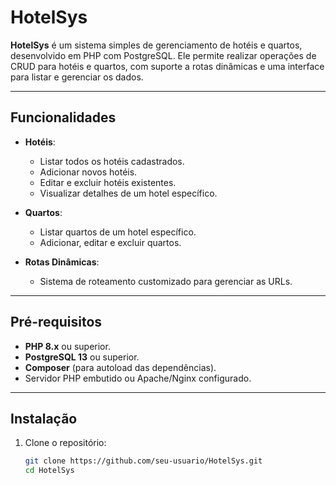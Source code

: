 # HotelSys

**HotelSys** é um sistema simples de gerenciamento de hotéis e quartos, desenvolvido em PHP com PostgreSQL. Ele permite realizar operações de CRUD para hotéis e quartos, com suporte a rotas dinâmicas e uma interface para listar e gerenciar os dados.

---

## Funcionalidades

- **Hotéis**:

  - Listar todos os hotéis cadastrados.
  - Adicionar novos hotéis.
  - Editar e excluir hotéis existentes.
  - Visualizar detalhes de um hotel específico.

- **Quartos**:

  - Listar quartos de um hotel específico.
  - Adicionar, editar e excluir quartos.

- **Rotas Dinâmicas**:
  - Sistema de roteamento customizado para gerenciar as URLs.

---

## Pré-requisitos

- **PHP 8.x** ou superior.
- **PostgreSQL 13** ou superior.
- **Composer** (para autoload das dependências).
- Servidor PHP embutido ou Apache/Nginx configurado.

---

## Instalação

1. Clone o repositório:
   ```bash
   git clone https://github.com/seu-usuario/HotelSys.git
   cd HotelSys
   ```
